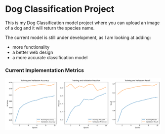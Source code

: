 # Dog Classification Project
This is my Dog Classification model project where you can upload an image of a dog and it will return the species name.

The current model is still under development, as I am looking at adding:
- more functionality
- a better web design
- a more accurate classification model

### Current Implementation Metrics
![screenshot](Figure_1.png)
